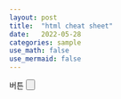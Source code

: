 ```yaml
---
layout: post
title:  "html cheat sheet"
date:   2022-05-28 
categories: sample
use_math: false
use_mermaid: false
---
```


버튼
<button>
